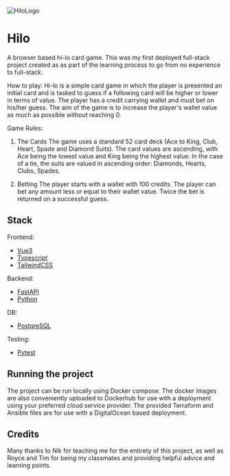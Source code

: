 ![HiloLogo](https://github.com/user-attachments/assets/d003683a-edb3-417e-8596-5cbadae9db1f)

# Hilo
A browser based hi-lo card game. This was my first deployed full-stack project created as as part of the learning process to go from no experience to full-stack.

How to play:
Hi-lo is a simple card game in which the player is presented an initial card and is tasked to guess if a following card will be higher or lower in terms of value. The player has a credit carrying wallet and must bet on his/her guess. The aim of the game is to increase the player's wallet value as much as possible without reaching 0.

Game Rules:

1. The Cards
The game uses a standard 52 card deck (Ace to King, Club, Heart, Spade and Diamond Suits). The card values are ascending, with Ace being the lowest value and King being the highest value. In the case of a tie, the suits are valued in ascending order: Diamonds, Hearts, Clubs, Spades.

2. Betting
The player starts with a wallet with 100 credits. The player can bet any amount less or equal to their wallet value. Twice the bet is returned on a successful guess.

## Stack

Frontend:
- [Vue3](https://vuejs.org/)
- [Typescript](https://typescriptlang.org/)
- [TailwindCSS](https://tailwindcss.com/)

Backend:
- [FastAPI](https://fastapi.tiangolo.com/)
- [Python](https://www.python.org/)

DB:
- [PostgreSQL](https://www.postgresql.org/)

Testing:
- [Pytest](https://www.pytest.org/)

## Running the project
The project can be run locally using Docker compose. The docker images are also conveniently uploaded to Dockerhub for use with a deployment using your preferred cloud service provider. The provided Terraform and Ansible files are for use with a DigitalOcean based deployment.

## Credits
Many thanks to Nik for teaching me for the entirety of this project, as well as Royce and Tim for being my classmates and providing helpful advice and learning points.
